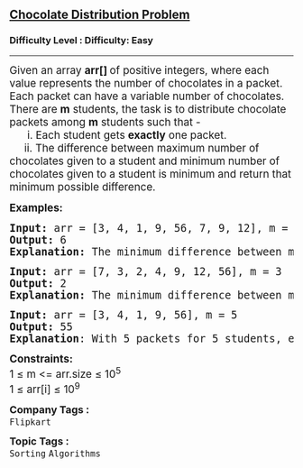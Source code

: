 <h2><a href="https://www.geeksforgeeks.org/problems/chocolate-distribution-problem3825/1?page=1&difficulty=Basic,Easy&status=unsolved&sortBy=submissions">Chocolate Distribution Problem</a></h2><h3>Difficulty Level : Difficulty: Easy</h3><hr><div class="problems_problem_content__Xm_eO"><p><span style="font-size: 14pt;">Given an array <strong>arr[] </strong>of positive integers, where each value represents the number of chocolates in a packet. Each packet can have a variable number of chocolates. There are <strong>m</strong> students, the task is to distribute chocolate packets among <strong>m</strong> students such that - <br>&nbsp; &nbsp; &nbsp; i. Each student gets <strong>exactly</strong> one packet.<br>&nbsp; &nbsp; &nbsp;ii. The difference between maximum number of chocolates given to a student and minimum number of chocolates given to a student is minimum and return that minimum possible difference.</span></p>
<p><span style="font-size: 14pt;"><strong>Examples:</strong></span></p>
<pre><span style="font-size: 14pt;"><strong>Input: </strong>arr = [3, 4, 1, 9, 56, 7, 9, 12], m = 5<strong>
Output: </strong>6
<strong>Explanation: </strong>The minimum difference between maximum chocolates and minimum chocolates is 9 - 3 = 6 by choosing following m packets :[3, 4, 9, 7, 9].
</span></pre>
<pre><span style="font-size: 14pt;"><strong>Input: </strong>arr = [7, 3, 2, 4, 9, 12, 56], m = 3
<strong>Output: </strong>2
<strong>Explanation: </strong>The minimum difference between maximum chocolates and minimum chocolates is 4 - 2 = 2 by choosing following m packets :[3, 2, 4].</span></pre>
<pre><span style="font-size: 14pt;"><strong>Input: </strong>arr = [3, 4, 1, 9, 56], m = 5<strong>
Output: </strong>55<br><strong>Explanation</strong>: With 5 packets for 5 students, each student will receive one packet, so the difference is 56 - 1 = 55.</span></pre>
<p><span style="font-size: 14pt;"><strong>Constraints:</strong><br>1 ≤ m &lt;= arr.size ≤ 10<sup>5</sup><br>1 ≤ arr[i] ≤ 10<sup>9</sup><br></span></p></div><p><span style=font-size:18px><strong>Company Tags : </strong><br><code>Flipkart</code>&nbsp;<br><p><span style=font-size:18px><strong>Topic Tags : </strong><br><code>Sorting</code>&nbsp;<code>Algorithms</code>&nbsp;
